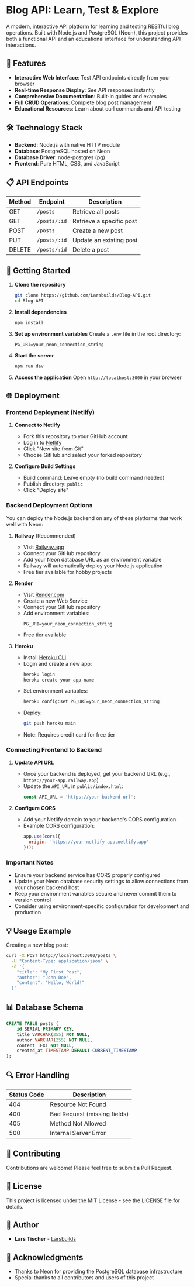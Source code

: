 # Blog API: Learn, Test & Explore

A modern, interactive API platform for learning and testing RESTful blog operations. Built with Node.js and PostgreSQL (Neon), this project provides both a functional API and an educational interface for understanding API interactions.

## 🚀 Features

- **Interactive Web Interface**: Test API endpoints directly from your browser
- **Real-time Response Display**: See API responses instantly
- **Comprehensive Documentation**: Built-in guides and examples
- **Full CRUD Operations**: Complete blog post management
- **Educational Resources**: Learn about curl commands and API testing

## 🛠️ Technology Stack

- **Backend**: Node.js with native HTTP module
- **Database**: PostgreSQL hosted on Neon
- **Database Driver**: node-postgres (pg)
- **Frontend**: Pure HTML, CSS, and JavaScript

## 📋 API Endpoints

| Method | Endpoint | Description |
|--------|----------|-------------|
| GET | `/posts` | Retrieve all posts |
| GET | `/posts/:id` | Retrieve a specific post |
| POST | `/posts` | Create a new post |
| PUT | `/posts/:id` | Update an existing post |
| DELETE | `/posts/:id` | Delete a post |

## 🚦 Getting Started

1. **Clone the repository**
   ```bash
   git clone https://github.com/Larsbuilds/Blog-API.git
   cd Blog-API
   ```

2. **Install dependencies**
   ```bash
   npm install
   ```

3. **Set up environment variables**
   Create a `.env` file in the root directory:
   ```
   PG_URI=your_neon_connection_string
   ```

4. **Start the server**
   ```bash
   npm run dev
   ```

5. **Access the application**
   Open `http://localhost:3000` in your browser

## 🌐 Deployment

### Frontend Deployment (Netlify)

1. **Connect to Netlify**
   - Fork this repository to your GitHub account
   - Log in to [Netlify](https://www.netlify.com/)
   - Click "New site from Git"
   - Choose GitHub and select your forked repository

2. **Configure Build Settings**
   - Build command: Leave empty (no build command needed)
   - Publish directory: `public`
   - Click "Deploy site"

### Backend Deployment Options

You can deploy the Node.js backend on any of these platforms that work well with Neon:

1. **Railway** (Recommended)
   - Visit [Railway.app](https://railway.app/)
   - Connect your GitHub repository
   - Add your Neon database URL as an environment variable
   - Railway will automatically deploy your Node.js application
   - Free tier available for hobby projects

2. **Render**
   - Visit [Render.com](https://render.com/)
   - Create a new Web Service
   - Connect your GitHub repository
   - Add environment variables:
     ```
     PG_URI=your_neon_connection_string
     ```
   - Free tier available

3. **Heroku**
   - Install [Heroku CLI](https://devcenter.heroku.com/articles/heroku-cli)
   - Login and create a new app:
     ```bash
     heroku login
     heroku create your-app-name
     ```
   - Set environment variables:
     ```bash
     heroku config:set PG_URI=your_neon_connection_string
     ```
   - Deploy:
     ```bash
     git push heroku main
     ```
   - Note: Requires credit card for free tier

### Connecting Frontend to Backend

1. **Update API URL**
   - Once your backend is deployed, get your backend URL (e.g., `https://your-app.railway.app`)
   - Update the `API_URL` in `public/index.html`:
     ```javascript
     const API_URL = 'https://your-backend-url';
     ```

2. **Configure CORS**
   - Add your Netlify domain to your backend's CORS configuration
   - Example CORS configuration:
     ```javascript
     app.use(cors({
       origin: 'https://your-netlify-app.netlify.app'
     }));
     ```

### Important Notes
- Ensure your backend service has CORS properly configured
- Update your Neon database security settings to allow connections from your chosen backend host
- Keep your environment variables secure and never commit them to version control
- Consider using environment-specific configuration for development and production

## 💡 Usage Example

Creating a new blog post:
```bash
curl -X POST http://localhost:3000/posts \
  -H "Content-Type: application/json" \
  -d '{
    "title": "My First Post",
    "author": "John Doe",
    "content": "Hello, World!"
  }'
```

## 📊 Database Schema

```sql
CREATE TABLE posts (
    id SERIAL PRIMARY KEY,
    title VARCHAR(255) NOT NULL,
    author VARCHAR(255) NOT NULL,
    content TEXT NOT NULL,
    created_at TIMESTAMP DEFAULT CURRENT_TIMESTAMP
);
```

## 🔍 Error Handling

| Status Code | Description |
|-------------|-------------|
| 404 | Resource Not Found |
| 400 | Bad Request (missing fields) |
| 405 | Method Not Allowed |
| 500 | Internal Server Error |

## 🤝 Contributing

Contributions are welcome! Please feel free to submit a Pull Request.

## 📝 License

This project is licensed under the MIT License - see the LICENSE file for details.

## 👥 Author

- **Lars Tischer** - [Larsbuilds](https://github.com/Larsbuilds)

## 🙏 Acknowledgments

- Thanks to Neon for providing the PostgreSQL database infrastructure
- Special thanks to all contributors and users of this project 